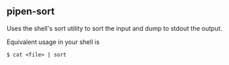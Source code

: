 ## pipen-sort

Uses the shell's sort utility to sort the input and dump to stdout the output.

Equivalent usage in your shell is
```shell
$ cat <file> | sort
```
